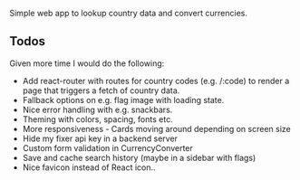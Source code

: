 Simple web app to lookup country data and convert currencies.

## Todos

Given more time I would do the following:

- Add react-router with routes for country codes (e.g. /:code) to render a page that triggers a fetch of country data.
- Fallback options on e.g. flag image with loading state.
- Nice error handling with e.g. snackbars.
- Theming with colors, spacing, fonts etc.
- More responsiveness - Cards moving around depending on screen size
- Hide my fixer api key in a backend server
- Custom form validation in CurrencyConverter
- Save and cache search history (maybe in a sidebar with flags)
- Nice favicon instead of React icon..
